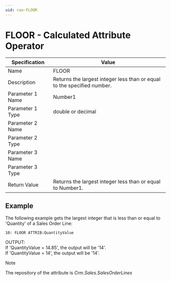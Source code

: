 ```yaml
---
uid: cao-FLOOR
---
```


# FLOOR - Calculated Attribute Operator

| Specification | Value |
| ---- | ----- |
| Name | FLOOR |
| Description | Returns the largest integer less than or equal to the specified number. |
| Parameter 1 Name | Number1 |
| Parameter 1 Type | double or decimal |
| Parameter 2 Name |
| Parameter 2 Type |
| Parameter 3 Name |
| Parameter 3 Type |
| Return Value | Returns the largest integer less than or equal to Number1. |

## Example

The following example gets the largest integer that is less than or equal to 'Quantity' of a Sales Order Line:

```
10: FLOOR ATTRIB:QuantityValue                  
```
OUTPUT: 
<br/>If 'QuantityValue = 14.85', the output will be '14'.
<br/>If 'QuantityValue = 14', the output will be '14'.

> [!NOTE]
> The repository of the attribute is *Crm.Sales.SalesOrderLines*
